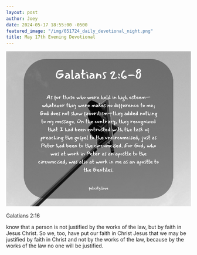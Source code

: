 ```yaml
---
layout: post
author: Joey
date: 2024-05-17 18:55:00 -0500
featured_image: "/img/051724_daily_devotional_night.png"
title: May 17th Evening Devotional
---
```


[![May 17th 2024 - Morning Devotional](/img/051624_daily_devotional_night.png)](/img/051624_daily_devotional_night.png)

Galatians 2:16

know that a person is not justified by the works of the law, but by faith in Jesus Christ. So we, too, have put our faith in Christ Jesus that we may be justified by faith in Christ and not by the works of the law, because by the works of the law no one will be justified.